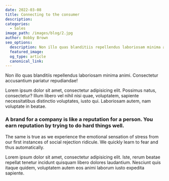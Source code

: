 ```yaml
---
date: 2022-03-08
title: Connecting to the consumer
description:
categories:
  - Sales
image_path: /images/blog/2.jpg
author: Bobby Brown
seo_options:
  description: Non illo quas blanditiis repellendus laboriosam minima animi. Consectetur accusantium pariatur repudiandae!
  featured_image:
  og_type: article
  canonical_link:
---
```


Non illo quas blanditiis repellendus laboriosam minima animi. Consectetur accusantium pariatur repudiandae!

Lorem ipsum dolor sit amet, consectetur adipisicing elit. Possimus natus, consectetur? Illum libero vel nihil nisi quae, voluptatem, sapiente necessitatibus distinctio voluptates, iusto qui. Laboriosam autem, nam voluptate in beatae.

### A brand for a company is like a reputation for a person. You earn reputation by trying to do hard things well.

The same is true as we experience the emotional sensation of stress from our first instances of social rejection ridicule. We quickly learn to fear and thus automatically.

Lorem ipsum dolor sit amet, consectetur adipisicing elit. Iste, rerum beatae repellat tenetur incidunt quisquam libero dolores laudantium. Nesciunt quis itaque quidem, voluptatem autem eos animi laborum iusto expedita sapiente.